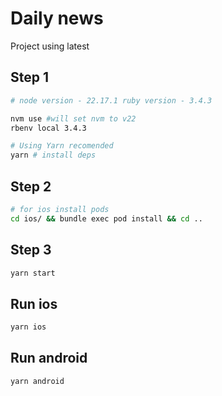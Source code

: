 # Daily news

Project using latest 

## Step 1


```sh
# node version - 22.17.1 ruby version - 3.4.3

nvm use #will set nvm to v22 
rbenv local 3.4.3
```
```sh
# Using Yarn recomended
yarn # install deps
```

## Step 2
```sh
# for ios install pods
cd ios/ && bundle exec pod install && cd ..
```

## Step 3
```sh
yarn start
```

## Run ios
```sh
yarn ios
```

## Run android
```sh
yarn android
```

